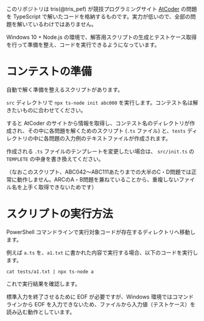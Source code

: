 
このリポジトリは tris(@tris_pef) が競技プログラミングサイト [AtCoder](https://atcoder.jp/) の問題を TypeScript で解いたコードを格納するものです。実力が低いので、全部の問題を解いているわけではありません。

Windows 10 + Node.js の環境で、解答用スクリプトの生成とテストケース取得を行って準備を整え、コードを実行できるようになっています。

# コンテストの準備

自動で解く準備を整えるスクリプトがあります。

`src` ディレクトリで `npx ts-node init abc000` を実行します。コンテスト名は解きたいものに合わせてください。

すると AtCoder のサイトから情報を取得し、コンテスト名のディレクトリが作成され、その中に各問題を解くためのスクリプト (`.ts` ファイル) と、`tests` ディレクトリの中に各問題の入力例のテキストファイルが作成されます。

作成される `.ts` ファイルのテンプレートを変更したい場合は、 `src/init.ts` の `TEMPLETE` の中身を書き換えてください。

（なおこのスクリプト、ABC042～ABC111あたりまでの大半のC・D問題では正常に動作しません。ARCのA・B問題を兼ねていることから、重複しないファイル名を上手く取得できないためです）

# スクリプトの実行方法

PowerShell コマンドラインで実行対象コードが存在するディレクトリへ移動します。

例えば `a.ts` を、`a1.txt` に書かれた内容で実行する場合、以下のコードを実行します。

```
cat tests/a1.txt | npx ts-node a
```

これで実行結果を確認します。

標準入力を終了させるために EOF が必要ですが、Windows 環境ではコマンドラインから EOF を入力できないため、ファイルから入力値（テストケース）を読み込む動作としています。
